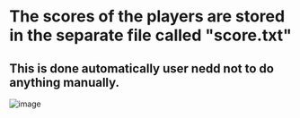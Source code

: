 # The scores of the players are stored in the separate file called "score.txt"
## This is done automatically user nedd not to do anything manually.
![image](https://user-images.githubusercontent.com/75977407/161401393-f11339d6-6ef3-45ee-a2e2-03ad98b9f8c4.png)

